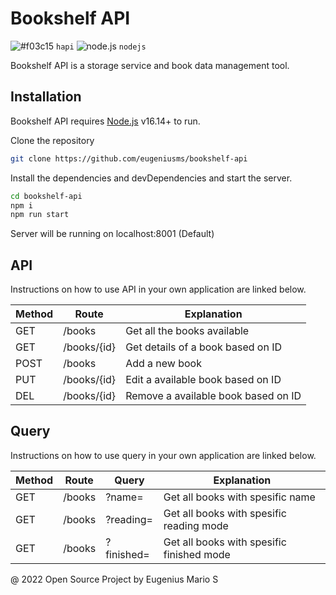 # Bookshelf API

![#f03c15](https://via.placeholder.com/15/f03c15/f03c15.png) `hapi` ![node.js](https://via.placeholder.com/15/c5f015/c5f015.png) `nodejs`

Bookshelf API is a storage service and book data management tool.

## Installation

Bookshelf API requires [Node.js](https://nodejs.org/) v16.14+ to run.

Clone the repository
```sh
git clone https://github.com/eugeniusms/bookshelf-api
```

Install the dependencies and devDependencies and start the server.

```sh
cd bookshelf-api
npm i
npm run start
```
Server will be running on localhost:8001 (Default)
## API
Instructions on how to use API in your own application are linked below.

| Method | Route | Explanation |
| ------ | ------ | ------ |
| GET | /books | Get all the books available |
| GET | /books/{id} | Get details of a book based on ID |
| POST | /books | Add a new book |
| PUT | /books/{id} | Edit a available book based on ID |
| DEL | /books/{id} | Remove a available book based on ID |

## Query
Instructions on how to use query in your own application are linked below.

| Method | Route | Query | Explanation |
| ------ | ------ | ------ | ------ |
| GET | /books | ?name= | Get all books with spesific name |
| GET | /books | ?reading= | Get all books with spesific reading mode |
| GET | /books | ?finished= | Get all books with spesific finished mode |

@ 2022 Open Source Project by Eugenius Mario S

[//]: # (These are reference links used in the body of this note and get stripped out when the markdown processor does its job. There is no need to format nicely because it shouldn't be seen. Thanks SO - http://stackoverflow.com/questions/4823468/store-comments-in-markdown-syntax)
   [node.js]: <http://nodejs.org>

   
